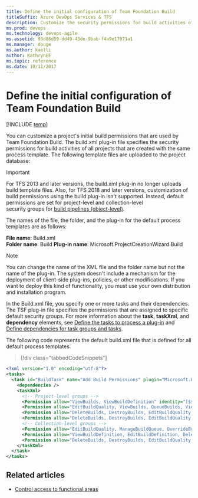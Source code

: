 ```yaml
---
title: Define the initial configuration of Team Foundation Build 
titleSuffix: Azure DevOps Services & TFS
description: Customize the security permissions for build activities of all projects that are created with the same process template for Team Foundation Server  
ms.prod: devops
ms.technology: devops-agile
ms.assetid: 93d86d59-dd49-43de-9bab-f4a9e17071a1
ms.manager: douge
ms.author: kaelli
author: KathrynEE
ms.topic: reference
ms.date: 10/11/2017
---
```



# Define the initial configuration of Team Foundation Build

[!INCLUDE [temp](../../_shared/customization-phase-0-and-1-plus-version-header.md)]

You can customize a project's initial build permissions that are used by Team Foundation Build. The build.xml plug-in file specifies the security permissions for build activities of all projects that are created with the same process template. The following template files are uploaded to the project database:  
  
> [!IMPORTANT]  
>  For TFS 2013 and later versions, the build.xml plug-in no longer uploads 
>  build template files. Also, for TFS 2018 and later versions, 
>  customization of build permissions using the build plug-in isn't supported. 
>  Instead, default permissions are set for project-level and collection-level  
>  security groups for [build pipelines (object-level)](../../organizations/security/permissions.md#build). 
   
  
The names of the file, the folder, and the plug-in for the default process templates are as follows:  
    
**File name**: Build.xml  
**Folder name**: Build 
**Plug-in name**: Microsoft.ProjectCreationWizard.Build 

  
> [!NOTE]  
> You can change the name of the XML file and the folder name but not the name of the plug-in. The system doesn't include a mechanism for the deployment of client-side plug-ins, policies, or other modifications. If you want to deploy this kind of functionality, you must use your own distribution and installation program.  
  
 In the Build.xml file, you specify one or more tasks and their dependencies. The TSF plug-in file specifies the permissions that are assigned to specific default security groups. For more information about the **task**, **taskXml**, and **dependency** elements, see [Define the tasks to process a plug-in](define-tasks-to-process-a-plug-in.md) and [Define dependencies for task groups and tasks](define-dependencies-plug-ins-groups-tasks.md).  
  
 The following code represents the default build.xml file that is defined for all default process templates.   
  

> [!div class="tabbedCodeSnippets"]
```XML 
<?xml version="1.0" encoding="utf-8"?>  
<tasks>  
  <task id="BuildTask" name="Add Build Permissions" plugin="Microsoft.ProjectCreationWizard.Build" completionMessage="Build tasks completed.">  
    <dependencies />  
    <taskXml>  
      <!-- Project-level groups -->  
      <Permission allow="ViewBuilds, ViewBuildDefinition" identity="[$$PROJECTNAME$$]\Readers" />  
      <Permission allow="EditBuildQuality, ViewBuilds, QueueBuilds, ViewBuildDefinition" identity="[$$PROJECTNAME$$]\Contributors" />  
      <Permission allow="DeleteBuilds, DestroyBuilds, EditBuildQuality, ManageBuildQualities, RetainIndefinitely, ViewBuilds, ManageBuildQueue, QueueBuilds, StopBuilds, DeleteBuildDefinition, EditBuildDefinition, ViewBuildDefinition, AdministerBuildPermissions" identity="[$$PROJECTNAME$$]\Build Administrators" />  
      <Permission allow="DeleteBuilds, DestroyBuilds, EditBuildQuality, ManageBuildQualities, RetainIndefinitely, ViewBuilds, ManageBuildQueue, QueueBuilds, StopBuilds, DeleteBuildDefinition, EditBuildDefinition, ViewBuildDefinition, AdministerBuildPermissions" identity="[$$PROJECTNAME$$]\$$PROJECTADMINGROUP$$" />   
      <!-- Collection-level groups -->  
      <Permission allow="EditBuildQuality, ManageBuildQueue, OverrideBuildCheckInValidation, QueueBuilds, UpdateBuildInformation, ViewBuildDefinition, ViewBuilds" identity="$$PROJECTCOLLECTIONBUILDSERVICESGROUP$$" />  
      <Permission allow="ViewBuildDefinition, EditBuildDefinition, DeleteBuildDefinition, QueueBuilds, ManageBuildQueue, StopBuilds, ViewBuilds, EditBuildQuality, RetainIndefinitely, DeleteBuilds, ManageBuildQualities, DestroyBuilds, AdministerBuildPermissions" identity="$$PROJECTCOLLECTIONBUILDADMINSGROUP$$" />  
      <Permission allow="DeleteBuilds, DestroyBuilds, EditBuildQuality, ManageBuildQualities, RetainIndefinitely, ViewBuilds, ManageBuildQueue, QueueBuilds, StopBuilds, DeleteBuildDefinition, EditBuildDefinition, ViewBuildDefinition, AdministerBuildPermissions, OverrideBuildCheckInValidation" identity="$$PROJECTCOLLECTIONADMINGROUP$$" />  
    </taskXml>  
  </task>  
</tasks>  
```  
  
## Related articles  
- [Control access to functional areas](control-access-to-functional-areas.md)